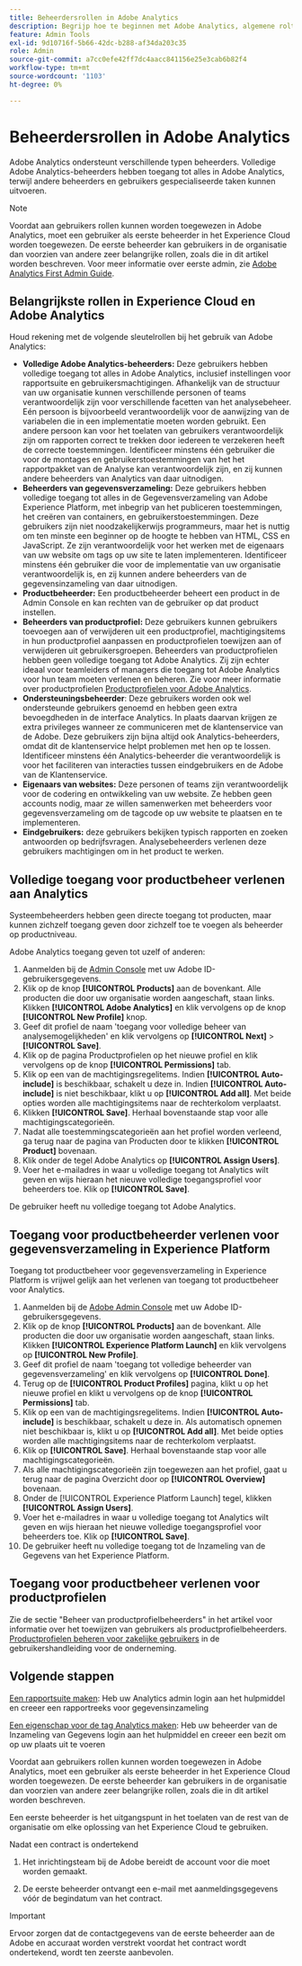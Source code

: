 ```yaml
---
title: Beheerdersrollen in Adobe Analytics
description: Begrijp hoe te beginnen met Adobe Analytics, algemene roltypes, en het programma openen aan UI.
feature: Admin Tools
exl-id: 9d10716f-5b66-42dc-b288-af34da203c35
role: Admin
source-git-commit: a7cc0efe42ff7dc4aacc841156e25e3cab6b82f4
workflow-type: tm+mt
source-wordcount: '1103'
ht-degree: 0%

---
```


# Beheerdersrollen in Adobe Analytics

Adobe Analytics ondersteunt verschillende typen beheerders. Volledige Adobe Analytics-beheerders hebben toegang tot alles in Adobe Analytics, terwijl andere beheerders en gebruikers gespecialiseerde taken kunnen uitvoeren.

>[!NOTE]
>
>Voordat aan gebruikers rollen kunnen worden toegewezen in Adobe Analytics, moet een gebruiker als eerste beheerder in het Experience Cloud worden toegewezen. De eerste beheerder kan gebruikers in de organisatie dan voorzien van andere zeer belangrijke rollen, zoals die in dit artikel worden beschreven. Voor meer informatie over eerste admin, zie [Adobe Analytics First Admin Guide](/help/admin/admin-console/first-admin-guide.md).


## Belangrijkste rollen in Experience Cloud en Adobe Analytics

Houd rekening met de volgende sleutelrollen bij het gebruik van Adobe Analytics:

* **Volledige Adobe Analytics-beheerders:** Deze gebruikers hebben volledige toegang tot alles in Adobe Analytics, inclusief instellingen voor rapportsuite en gebruikersmachtigingen. Afhankelijk van de structuur van uw organisatie kunnen verschillende personen of teams verantwoordelijk zijn voor verschillende facetten van het analysebeheer. Eén persoon is bijvoorbeeld verantwoordelijk voor de aanwijzing van de variabelen die in een implementatie moeten worden gebruikt. Een andere persoon kan voor het toelaten van gebruikers verantwoordelijk zijn om rapporten correct te trekken door iedereen te verzekeren heeft de correcte toestemmingen. Identificeer minstens één gebruiker die voor de montages en gebruikerstoestemmingen van het het rapportpakket van de Analyse kan verantwoordelijk zijn, en zij kunnen andere beheerders van Analytics van daar uitnodigen.
* **Beheerders van gegevensverzameling:** Deze gebruikers hebben volledige toegang tot alles in de Gegevensverzameling van Adobe Experience Platform, met inbegrip van het publiceren toestemmingen, het creëren van containers, en gebruikerstoestemmingen. Deze gebruikers zijn niet noodzakelijkerwijs programmeurs, maar het is nuttig om ten minste een beginner op de hoogte te hebben van HTML, CSS en JavaScript. Ze zijn verantwoordelijk voor het werken met de eigenaars van uw website om tags op uw site te laten implementeren. Identificeer minstens één gebruiker die voor de implementatie van uw organisatie verantwoordelijk is, en zij kunnen andere beheerders van de gegevensinzameling van daar uitnodigen.
* **Productbeheerder:** Een productbeheerder beheert een product in de Admin Console en kan rechten van de gebruiker op dat product instellen.
* **Beheerders van productprofiel:** Deze gebruikers kunnen gebruikers toevoegen aan of verwijderen uit een productprofiel, machtigingsitems in hun productprofiel aanpassen en productprofielen toewijzen aan of verwijderen uit gebruikersgroepen. Beheerders van productprofielen hebben geen volledige toegang tot Adobe Analytics. Zij zijn echter ideaal voor teamleiders of managers die toegang tot Adobe Analytics voor hun team moeten verlenen en beheren. Zie voor meer informatie over productprofielen [Productprofielen voor Adobe Analytics](/help/admin/admin-console/permissions/product-profile.md).
* **Ondersteuningsbeheerder**: Deze gebruikers worden ook wel ondersteunde gebruikers genoemd en hebben geen extra bevoegdheden in de interface Analytics. In plaats daarvan krijgen ze extra privileges wanneer ze communiceren met de klantenservice van de Adobe. Deze gebruikers zijn bijna altijd ook Analytics-beheerders, omdat dit de klantenservice helpt problemen met hen op te lossen. Identificeer minstens één Analytics-beheerder die verantwoordelijk is voor het faciliteren van interacties tussen eindgebruikers en de Adobe van de Klantenservice.
* **Eigenaars van websites:** Deze personen of teams zijn verantwoordelijk voor de codering en ontwikkeling van uw website. Ze hebben geen accounts nodig, maar ze willen samenwerken met beheerders voor gegevensverzameling om de tagcode op uw website te plaatsen en te implementeren.
* **Eindgebruikers:** deze gebruikers bekijken typisch rapporten en zoeken antwoorden op bedrijfsvragen. Analysebeheerders verlenen deze gebruikers machtigingen om in het product te werken.

## Volledige toegang voor productbeheer verlenen aan Analytics

Systeembeheerders hebben geen directe toegang tot producten, maar kunnen zichzelf toegang geven door zichzelf toe te voegen als beheerder op productniveau.

Adobe Analytics toegang geven tot uzelf of anderen:

1. Aanmelden bij de [Admin Console](https://adminconsole.adobe.com/) met uw Adobe ID-gebruikersgegevens.
1. Klik op de knop **[!UICONTROL Products]** aan de bovenkant. Alle producten die door uw organisatie worden aangeschaft, staan links. Klikken **[!UICONTROL Adobe Analytics]** en klik vervolgens op de knop **[!UICONTROL New Profile]** knop.
1. Geef dit profiel de naam &#39;toegang voor volledige beheer van analysemogelijkheden&#39; en klik vervolgens op **[!UICONTROL Next]** > **[!UICONTROL Save]**.
1. Klik op de pagina Productprofielen op het nieuwe profiel en klik vervolgens op de knop **[!UICONTROL Permissions]** tab.
1. Klik op een van de machtigingsregelitems. Indien **[!UICONTROL Auto-include]** is beschikbaar, schakelt u deze in. Indien **[!UICONTROL Auto-include]** is niet beschikbaar, klikt u op **[!UICONTROL Add all]**. Met beide opties worden alle machtigingsitems naar de rechterkolom verplaatst.
1. Klikken **[!UICONTROL Save]**.
Herhaal bovenstaande stap voor alle machtigingscategorieën.
1. Nadat alle toestemmingscategorieën aan het profiel worden verleend, ga terug naar de pagina van Producten door te klikken **[!UICONTROL Product]** bovenaan.
1. Klik onder de tegel Adobe Analytics op **[!UICONTROL Assign Users]**.
1. Voer het e-mailadres in waar u volledige toegang tot Analytics wilt geven en wijs hieraan het nieuwe volledige toegangsprofiel voor beheerders toe. Klik op **[!UICONTROL Save]**.

De gebruiker heeft nu volledige toegang tot Adobe Analytics.

## Toegang voor productbeheerder verlenen voor gegevensverzameling in Experience Platform

Toegang tot productbeheer voor gegevensverzameling in Experience Platform is vrijwel gelijk aan het verlenen van toegang tot productbeheer voor Analytics.

1. Aanmelden bij de [Adobe Admin Console](https://adminconsole.adobe.com) met uw Adobe ID-gebruikersgegevens.
1. Klik op de knop **[!UICONTROL Products]** aan de bovenkant. Alle producten die door uw organisatie worden aangeschaft, staan links. Klikken **[!UICONTROL Experience Platform Launch]** en klik vervolgens op **[!UICONTROL New Profile]**.
1. Geef dit profiel de naam &#39;toegang tot volledige beheerder van gegevensverzameling&#39; en klik vervolgens op **[!UICONTROL Done]**.
1. Terug op de **[!UICONTROL Product Profiles]** pagina, klikt u op het nieuwe profiel en klikt u vervolgens op de knop **[!UICONTROL Permissions]** tab.
1. Klik op een van de machtigingsregelitems. Indien **[!UICONTROL Auto-include]** is beschikbaar, schakelt u deze in. Als automatisch opnemen niet beschikbaar is, klikt u op **[!UICONTROL Add all]**. Met beide opties worden alle machtigingsitems naar de rechterkolom verplaatst.
1. Klik op **[!UICONTROL Save]**. Herhaal bovenstaande stap voor alle machtigingscategorieën.
1. Als alle machtigingscategorieën zijn toegewezen aan het profiel, gaat u terug naar de pagina Overzicht door op **[!UICONTROL Overview]** bovenaan.
1. Onder de [!UICONTROL Experience Platform Launch] tegel, klikken **[!UICONTROL Assign Users]**.
1. Voer het e-mailadres in waar u volledige toegang tot Analytics wilt geven en wijs hieraan het nieuwe volledige toegangsprofiel voor beheerders toe. Klik op **[!UICONTROL Save]**.
1. De gebruiker heeft nu volledige toegang tot de Inzameling van de Gegevens van het Experience Platform.

## Toegang voor productbeheer verlenen voor productprofielen

Zie de sectie &quot;Beheer van productprofielbeheerders&quot; in het artikel voor informatie over het toewijzen van gebruikers als productprofielbeheerders. [Productprofielen beheren voor zakelijke gebruikers](https://helpx.adobe.com/nl/enterprise/using/manage-product-profiles.html) in de gebruikershandleiding voor de onderneming.

## Volgende stappen

[Een rapportsuite maken](/help/admin/admin/c-manage-report-suites/c-new-report-suite/t-create-a-report-suite.md): Heb uw Analytics admin login aan het hulpmiddel en creeer een rapportreeks voor gegevensinzameling

[Een eigenschap voor de tag Analytics maken](/help/implement/launch/create-analytics-property.md): Heb uw beheerder van de Inzameling van Gegevens login aan het hulpmiddel en creeer een bezit om op uw plaats uit te voeren

Voordat aan gebruikers rollen kunnen worden toegewezen in Adobe Analytics, moet een gebruiker als eerste beheerder in het Experience Cloud worden toegewezen. De eerste beheerder kan gebruikers in de organisatie dan voorzien van andere zeer belangrijke rollen, zoals die in dit artikel worden beschreven.

Een eerste beheerder is het uitgangspunt in het toelaten van de rest van de organisatie om elke oplossing van het Experience Cloud te gebruiken.

Nadat een contract is ondertekend

1. Het inrichtingsteam bij de Adobe bereidt de account voor die moet worden gemaakt.

1. De eerste beheerder ontvangt een e-mail met aanmeldingsgegevens vóór de begindatum van het contract.

>[!IMPORTANT]
>
>   Ervoor zorgen dat de contactgegevens van de eerste beheerder aan de Adobe en accuraat worden verstrekt voordat het contract wordt ondertekend, wordt ten zeerste aanbevolen.
